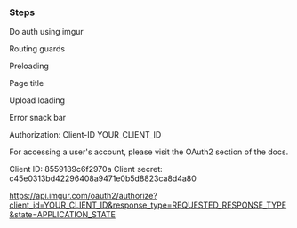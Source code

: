 ### Steps

Do auth using imgur

Routing guards

Preloading

Page title

Upload loading

Error snack bar

Authorization: Client-ID YOUR_CLIENT_ID

For accessing a user's account, please visit the OAuth2 section of the docs.


Client ID:
8559189c6f2970a
Client secret:
c45e0313bd42296408a9471e0b5d8823ca8d4a80



https://api.imgur.com/oauth2/authorize?client_id=YOUR_CLIENT_ID&response_type=REQUESTED_RESPONSE_TYPE&state=APPLICATION_STATE

